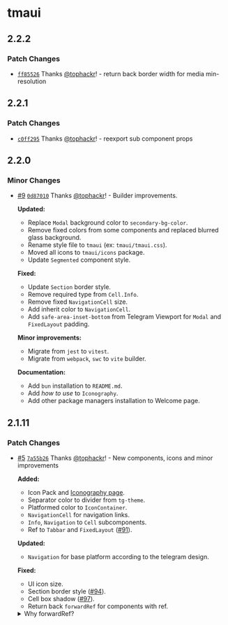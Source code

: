 # tmaui

## 2.2.2

### Patch Changes

- [`ff85526`](https://github.com/tophackr/tmaui/commit/ff855264b8aab9e8d19179cbaa9216dd222ef0b2) Thanks [@tophackr](https://github.com/tophackr)! - return back border width for media min-resolution

## 2.2.1

### Patch Changes

- [`c0ff295`](https://github.com/tophackr/tmaui/commit/c0ff295875927a6f02aea4dbf256d08dc130ce8d) Thanks [@tophackr](https://github.com/tophackr)! - reexport sub component props

## 2.2.0

### Minor Changes

- [#9](https://github.com/tophackr/tmaui/pull/9) [`0d87010`](https://github.com/tophackr/tmaui/commit/0d87010203b6b8010b68fff7db0c08e092bda829) Thanks [@tophackr](https://github.com/tophackr)! - Builder improvements.

  **Updated:**

  - Replace `Modal` background color to `secondary-bg-color`.
  - Remove fixed colors from some components and replaced blurred glass background.
  - Rename style file to `tmaui` (ex: `tmaui/tmaui.css`).
  - Moved all icons to `tmaui/icons` package.
  - Update `Segmented` component style.

  **Fixed:**

  - Update `Section` border style.
  - Remove required type from `Cell.Info`.
  - Remove fixed `NavigationCell` size.
  - Add inherit color to `NavigationCell`.
  - Add `safe-area-inset-bottom` from Telegram Viewport for `Modal` and `FixedLayout` padding.

  **Minor improvements:**

  - Migrate from `jest` to `vitest`.
  - Migrate from `webpack`, `swc` to `vite` builder.

  **Documentation:**

  - Add `bun` installation to `README.md`.
  - Add _how to use_ to `Iconography`.
  - Add other package managers installation to Welcome page.

## 2.1.11

### Patch Changes

- [#5](https://github.com/tophackr/tmaui/pull/5) [`7a55b26`](https://github.com/tophackr/tmaui/commit/7a55b26ab52fe984b700894ee9bd05cbf270fc9d) Thanks [@tophackr](https://github.com/tophackr)! - New components, icons and minor improvements

  **Added:**

  - Icon Pack and [Iconography page](https://tophackr.com/tmaui/?path=/docs/iconography--documentation).
  - Separator color to divider from `tg-theme`.
  - Platformed color to `IconContainer`.
  - `NavigationCell` for navigation links.
  - `Info`, `Navigation` to `Cell` subcomponents.
  - Ref to `Tabbar` and `FixedLayout` ([#91](https://github.com/Telegram-Mini-Apps/TelegramUI/issues/91)).

  **Updated:**

  - `Navigation` for base platform according to the telegram design.

  **Fixed:**

  - UI icon size.
  - Section border style ([#94](https://github.com/Telegram-Mini-Apps/TelegramUI/issues/94)).
  - Cell box shadow ([#97](https://github.com/Telegram-Mini-Apps/TelegramUI/pull/97)).
  - Return back `forwardRef` for components with ref.

  <details>
      <summary>Why forwardRef?</summary>
      Although forwardRef is specified as [deprecated](https://react.dev/reference/react/forwardRef) it works as it should, by deleting it, some visual bugs were received, so it was returned back.
  </details>
